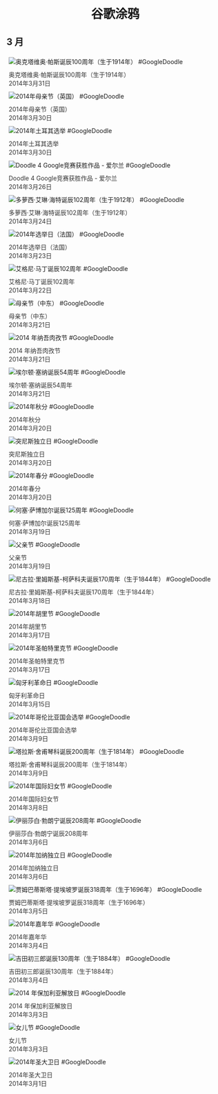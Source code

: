 
<h1 align="center"> 谷歌涂鸦 </h1>




## 3 月

<div class="image">


<img src="https://lh3.googleusercontent.com/5Y8tfjgNJJFbmwfvxFknress25Lv38IHj8C4StNg1sg5zA4gT0Wni_xNyWXQMStM-99CPjj3Op_EFxA3jrE4i_PzqI_IFIv_dgHztMyy" alt="奥克塔维奥·帕斯诞辰100周年（生于1914年） #GoogleDoodle" style="margin: 5px"/>
<div class="info" style="font-size: 14px; color:#333333; margin:5px"><div class="title">奥克塔维奥·帕斯诞辰100周年（生于1914年）</div><div class="date">2014年3月31日</div></div>

<img src="https://lh3.googleusercontent.com/cUlS8TzgP6dcJ3rPl6FaYINcP_-LWLvMNCJTfGzQDYIrxNf4_6IVfRO2sY35HmyZMOEvsNGhEYcL6SYKPelTvekLiNLuPeiAumaKiLKg" alt="2014年母亲节（英国） #GoogleDoodle" style="margin: 5px"/>
<div class="info" style="font-size: 14px; color:#333333; margin:5px"><div class="title">2014年母亲节（英国）</div><div class="date">2014年3月30日</div></div>

<img src="https://lh3.googleusercontent.com/0V2SBqOSOORcTFbbstcMaEZ2lOlEjKaMNtztuQbZXv4D3LdRNMhKWCXXc5EUWNh6WgluL-BjZDNPdENlsPXScu_nNnS75Nzf1h3_tREA" alt="2014年土耳其选举 #GoogleDoodle" style="margin: 5px"/>
<div class="info" style="font-size: 14px; color:#333333; margin:5px"><div class="title">2014年土耳其选举</div><div class="date">2014年3月30日</div></div>

<img src="https://lh3.googleusercontent.com/L08zag4mzm7cVljX8F7vgA1pXYQJ-wbEU7y29-7KF2Ad_VCQ7nYxisJaGHHO8utwOLK5GarFZaS4mvLENWCc6Do4NjvXyVgxNI3u-NKL" alt="Doodle 4 Google竞赛获胜作品 - 爱尔兰 #GoogleDoodle" style="margin: 5px"/>
<div class="info" style="font-size: 14px; color:#333333; margin:5px"><div class="title">Doodle 4 Google竞赛获胜作品 - 爱尔兰</div><div class="date">2014年3月26日</div></div>

<img src="https://lh3.googleusercontent.com/c9dUZvtc2RoI5Pfb7M21Lo6JSQWwN72lkLwYVJNPBn34m956MoaPt6wLXykLfpS-v0EGREIi2mBGtc1qxGZx-kjUZnoTCwbM3IAxZBI" alt="多萝西·艾琳·海特诞辰102周年（生于1912年） #GoogleDoodle" style="margin: 5px"/>
<div class="info" style="font-size: 14px; color:#333333; margin:5px"><div class="title">多萝西·艾琳·海特诞辰102周年（生于1912年）</div><div class="date">2014年3月24日</div></div>

<img src="https://lh3.googleusercontent.com/gC5qbuCARD4AIS7BYh_Vj_rJKaawDpIU7Qm1-k5e69MNmW99RWCj_cHXWXdeZrEwfHQaXJQaY6Mf2WwUDowZq9CilDaRWRc9kiIlz6j-" alt="2014年选举日（法国） #GoogleDoodle" style="margin: 5px"/>
<div class="info" style="font-size: 14px; color:#333333; margin:5px"><div class="title">2014年选举日（法国）</div><div class="date">2014年3月23日</div></div>

<img src="https://lh3.googleusercontent.com/L64pVy6vpYarTQXX9l1-WM46GkXERkwa1m7_tzWzVmTd32I1thbt7Zs7Vem5XzSntmp0QvzfIUMNq6GlSttxhVSoxM_SwUwTjLQyf_BS" alt="艾格尼·马丁诞辰102周年 #GoogleDoodle" style="margin: 5px"/>
<div class="info" style="font-size: 14px; color:#333333; margin:5px"><div class="title">艾格尼·马丁诞辰102周年</div><div class="date">2014年3月22日</div></div>

<img src="https://lh3.googleusercontent.com/rReiv06ea7x92249T0MCw8DY915fLuANnkADsP5zHC2zG-97izGIF-DuJUMCBfoX6C9ran4kQEBZTPFeH4j2QxqnN5hTHKJniebJeiIF" alt="母亲节（中东） #GoogleDoodle" style="margin: 5px"/>
<div class="info" style="font-size: 14px; color:#333333; margin:5px"><div class="title">母亲节（中东）</div><div class="date">2014年3月21日</div></div>

<img src="https://lh3.googleusercontent.com/RopvIWl9bL64nCazZchxZRoM6kc_sdazPU4TX_PG7KOHerceJUOIvN8xzLVQqx_u6u4gMrx8EIS9w6tLW1EY9aLP0AWa1kKb_LDTOSsg" alt="2014 年纳吾肉孜节 #GoogleDoodle" style="margin: 5px"/>
<div class="info" style="font-size: 14px; color:#333333; margin:5px"><div class="title">2014 年纳吾肉孜节</div><div class="date">2014年3月21日</div></div>

<img src="https://lh3.googleusercontent.com/zoUh3l0iIQXaV83M32fDab8LtsBNCVL7FX-gbs5NL-8ulFYYTkZkZvOh1KquPNg8aw5CckHNSDpdo4nDg4CH-9jiEJ3xLU_rFymtZM9K" alt="埃尔顿·塞纳诞辰54周年 #GoogleDoodle" style="margin: 5px"/>
<div class="info" style="font-size: 14px; color:#333333; margin:5px"><div class="title">埃尔顿·塞纳诞辰54周年</div><div class="date">2014年3月21日</div></div>

<img src="https://lh3.googleusercontent.com/bdx8_kwCMZi6QBra58vrsd7G4ABXN1NMEKn5HXCJubgnXzR0vH2EmJBrpAawhyNgw3td8rJall6RYB37IiofCrUvXPaO1jw1kYa9NVju" alt="2014年秋分 #GoogleDoodle" style="margin: 5px"/>
<div class="info" style="font-size: 14px; color:#333333; margin:5px"><div class="title">2014年秋分</div><div class="date">2014年3月20日</div></div>

<img src="https://lh3.googleusercontent.com/N2ARjidkVRS6RmGPS-IyhRA5GAI8r-itveT5mg2lV63UP6RU2D6SZHRzeFOAMt2TsXgx07eheHcXVUidEHAT5uku05tFjWKzc7rb9Yv6" alt="突尼斯独立日 #GoogleDoodle" style="margin: 5px"/>
<div class="info" style="font-size: 14px; color:#333333; margin:5px"><div class="title">突尼斯独立日</div><div class="date">2014年3月20日</div></div>

<img src="https://lh3.googleusercontent.com/aC0UeIVF74voS4zzRgT6mfApealK92bEo9_2885jwYVtUElzNrLBfX00zLHqQORrKmicKq73yCxa3Rf1IiG0M2pABH96ShdyRV_8AJWd" alt="2014年春分 #GoogleDoodle" style="margin: 5px"/>
<div class="info" style="font-size: 14px; color:#333333; margin:5px"><div class="title">2014年春分</div><div class="date">2014年3月20日</div></div>

<img src="https://lh3.googleusercontent.com/Yveumy8WBZpAnnxVmntZuOeZrh4RSgB36IsfBIOB_ypz1svB-yqrg48Fi5YYn384gQsCmFFRKOerpAaDugNH2UQz7SBuIXMFy6P2q5g" alt="何塞·萨博加尔诞辰125周年 #GoogleDoodle" style="margin: 5px"/>
<div class="info" style="font-size: 14px; color:#333333; margin:5px"><div class="title">何塞·萨博加尔诞辰125周年</div><div class="date">2014年3月19日</div></div>

<img src="https://lh3.googleusercontent.com/WfknTtJ9LUZJtUhrwuDpOKkEn5fEvaVzL78n_uPvs6ZE6sNfnJ78JL3iT6YO8iBaolnnacZeVzuff3bwceYLmsg0b2rttlsflOtVo43M" alt="父亲节 #GoogleDoodle" style="margin: 5px"/>
<div class="info" style="font-size: 14px; color:#333333; margin:5px"><div class="title">父亲节</div><div class="date">2014年3月19日</div></div>

<img src="https://lh3.googleusercontent.com/bUYS1Un-WtYpFxCzcw9qYmo1HdHUO1VUYpBJAab-cBTKHx4dUvldlA88VyGbesYdhyYIboy8jf_Ik6uLSLMguR8miFwsFGE71JvoQo-P" alt="尼古拉·里姆斯基-柯萨科夫诞辰170周年（生于1844年） #GoogleDoodle" style="margin: 5px"/>
<div class="info" style="font-size: 14px; color:#333333; margin:5px"><div class="title">尼古拉·里姆斯基-柯萨科夫诞辰170周年（生于1844年）</div><div class="date">2014年3月18日</div></div>

<img src="https://lh3.googleusercontent.com/JeZ9uupPKKt5LOVYMj11LPEJsiteIvu3KdyDEMZYQ7sQ9Q8ZQ0uPr2oDsIPpzLxCQ1r1xqbtey9i0vty-KlIu_Jl_B3CXl__A4eQqJk" alt="2014年胡里节 #GoogleDoodle" style="margin: 5px"/>
<div class="info" style="font-size: 14px; color:#333333; margin:5px"><div class="title">2014年胡里节</div><div class="date">2014年3月17日</div></div>

<img src="https://lh3.googleusercontent.com/g9cjoLZnFitrV-l78ch-Sg34U7kbHrjh4OfUTA5kePZ6P18wYG4uhByDAGgil6SGg6ZOu-OnqBoFyW6RRB8BDsmq1-YCMFyV0bpOUztasQ" alt="2014年圣帕特里克节 #GoogleDoodle" style="margin: 5px"/>
<div class="info" style="font-size: 14px; color:#333333; margin:5px"><div class="title">2014年圣帕特里克节</div><div class="date">2014年3月17日</div></div>

<img src="https://lh3.googleusercontent.com/KXAXdRXU2kp2G4TkJa2H_L1jnGvx9G7pL3sC2ZVqByE31GO8pJEtgSieI68OiAauUBcR0_qGULZ-K1HOlEBeRwEME5n137s54wFqbH8" alt="匈牙利革命日 #GoogleDoodle" style="margin: 5px"/>
<div class="info" style="font-size: 14px; color:#333333; margin:5px"><div class="title">匈牙利革命日</div><div class="date">2014年3月15日</div></div>

<img src="https://lh3.googleusercontent.com/DEpP_P_BM1X90GXgOpj6onuy2Xduh-vwLH277sP9gAuJf4rp3ao3qHqq4m88bt2YQpbvSePTOYQIkCBZM5KZxWaTon237w09m4ENgNE" alt="2014年哥伦比亚国会选举 #GoogleDoodle" style="margin: 5px"/>
<div class="info" style="font-size: 14px; color:#333333; margin:5px"><div class="title">2014年哥伦比亚国会选举</div><div class="date">2014年3月9日</div></div>

<img src="https://lh3.googleusercontent.com/evpp9QgSa4UBsroOBkS78b1kHSltmscKo0TP-_Ak-tNNZwDHPzbMddiMUAfTnuk1E8M4wuAtgfpmUO_OxRDURT-2713UhIUTiCiOXVxY" alt="塔拉斯·舍甫琴科诞辰200周年（生于1814年） #GoogleDoodle" style="margin: 5px"/>
<div class="info" style="font-size: 14px; color:#333333; margin:5px"><div class="title">塔拉斯·舍甫琴科诞辰200周年（生于1814年）</div><div class="date">2014年3月9日</div></div>

<img src="https://lh3.googleusercontent.com/47qzN-rqZH5M1YAsc3NgysAbEp5727MVe7-E0G_U7AewBA2PLUrxl3FUer-I7DPf8DKHqF0gYwsgoLl3lJO6j6ZdbsI9YyT9y3YpIS3A" alt="2014年国际妇女节 #GoogleDoodle" style="margin: 5px"/>
<div class="info" style="font-size: 14px; color:#333333; margin:5px"><div class="title">2014年国际妇女节</div><div class="date">2014年3月8日</div></div>

<img src="https://lh3.googleusercontent.com/nvI0ZclYAsAqlNpSs1DDB6H8o8AuocDKX3Y7Z_BhawiVZZWJwlWGQ0FwAWtFuPnHAuahAxK5fK0yUdT4eV4z9GBo76iPMn4BpdQJ3Jk" alt="伊丽莎白·勃朗宁诞辰208周年 #GoogleDoodle" style="margin: 5px"/>
<div class="info" style="font-size: 14px; color:#333333; margin:5px"><div class="title">伊丽莎白·勃朗宁诞辰208周年</div><div class="date">2014年3月6日</div></div>

<img src="https://lh3.googleusercontent.com/nUuaQ1JCYKE1Nn_xw0rvcm8rhdzIYR4YgTpUuaExAmUeW6N6BWGyin9Tsrxir7Nk9tma8I_nVZ7Zn13G1o2gLribTa3itydmegGEmGaInw" alt="2014年加纳独立日 #GoogleDoodle" style="margin: 5px"/>
<div class="info" style="font-size: 14px; color:#333333; margin:5px"><div class="title">2014年加纳独立日</div><div class="date">2014年3月6日</div></div>

<img src="https://lh3.googleusercontent.com/9DabE3gBAqoLhdtMim__qONLx9ybo0NcVK9sGZxv1JxxJ0dTDgP-udotK72L55Gd4Tw9p-rkfi-UJzhhmpM7GGfnudc1khuAj4ZzVy-FOA" alt="贾姆巴蒂斯塔·提埃坡罗诞辰318周年（生于1696年） #GoogleDoodle" style="margin: 5px"/>
<div class="info" style="font-size: 14px; color:#333333; margin:5px"><div class="title">贾姆巴蒂斯塔·提埃坡罗诞辰318周年（生于1696年）</div><div class="date">2014年3月5日</div></div>

<img src="https://lh3.googleusercontent.com/1CtowkqVdsMm5SwG8nkgrnNL1hAmKWayC9WcbfOgaM0zSnHIfDDsoPyDk89hGuvCAFiEjzVa_HCuhFe370MEk0hm1hLcNCUPGnwVFoQ" alt="2014年嘉年华 #GoogleDoodle" style="margin: 5px"/>
<div class="info" style="font-size: 14px; color:#333333; margin:5px"><div class="title">2014年嘉年华</div><div class="date">2014年3月4日</div></div>

<img src="https://lh3.googleusercontent.com/CtKPiBZRNkhuKNM0-p3jHSnNa6t8lXUd_cc8ixz5El8WAn1dZGdAIlXElZBZXKVYa0stwPffts2NkGcR21VJXi0Q-2uFkqaiSY3qmjkR" alt="吉田初三郎诞辰130周年（生于1884年） #GoogleDoodle" style="margin: 5px"/>
<div class="info" style="font-size: 14px; color:#333333; margin:5px"><div class="title">吉田初三郎诞辰130周年（生于1884年）</div><div class="date">2014年3月4日</div></div>

<img src="https://lh3.googleusercontent.com/9yIo-8TeJNGxIiYAOhTbh-BnXrDrDUPjmm-3_GPg7X1MGkcISupDq2ytzmR0tgRhbXINAYlZfG52BmgDMxcz7YRJJAXF_KRrm6hNsH0" alt="2014 年保加利亚解放日 #GoogleDoodle" style="margin: 5px"/>
<div class="info" style="font-size: 14px; color:#333333; margin:5px"><div class="title">2014 年保加利亚解放日</div><div class="date">2014年3月3日</div></div>

<img src="https://lh3.googleusercontent.com/a-ASBGsap1-eJbZ6AWCQLNhiCUqkQAetl9s1xnXrTzg28YYXs4ZklB_X070Lo7vqKWPS13rdZewuWppcRB0M8vb8uIpbpwvZJYy0waq9" alt="女儿节 #GoogleDoodle" style="margin: 5px"/>
<div class="info" style="font-size: 14px; color:#333333; margin:5px"><div class="title">女儿节</div><div class="date">2014年3月3日</div></div>

<img src="https://lh3.googleusercontent.com/zFiBuRzFTTZ2_pf_Zkdet65OIRcG7Pboxjgmu-MXrvqVQvstu8_RzZQfVNGYESyAbBGbUrsIl7Jz-ymvcM9WEJGWTK-SQO5uoGspoUp5" alt="2014年圣大卫日 #GoogleDoodle" style="margin: 5px"/>
<div class="info" style="font-size: 14px; color:#333333; margin:5px"><div class="title">2014年圣大卫日</div><div class="date">2014年3月1日</div></div>

</div>








